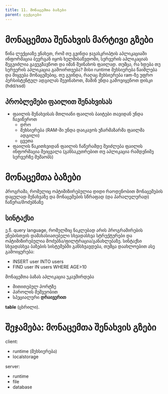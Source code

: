 ```yaml
---
title: 11. მონაცემთა ბაზები
parent: ლექციები
---
```


# მონაცემთა შენახვის მარტივი გზები
წინა ლექციაზე ვნახეთ, რომ თუ გვინდა ჯავასკრიპტის აპლიკაციაში ინფორმაცია ბევრგან იყოს ხელმისაწვდომი, სერვერის აპლიკაციას შეგვიძლია გავუგზავნოთ და იმან შეინახოს ფაილად. თუმცა, რა ხდება თუ სერვერის აპლიკაცია გამოირთვება? მისი runtime მეხსიერება წაიშლება და მიყვება მონაცემებიც. თუ გვინდა, რაღაც მეხსიერება ram-ზე უფრო პერსისტენტულ ადგილას შევინახოთ, მაშინ უნდა გამოვიყენოთ დისკი (hdd/ssd)


## პრობლემები ფაილით შენახვისას
- ფაილის შენახვისას მთლიანი ფაილის ბაიტები თავიდან უნდა ჩავიწეროთ
	+ დრო
	+ მეხსიერება (RAM-ში უნდა დაიკავოს უზარმაზარმა ფაილმა ადგილი)
	+ ცვეთა
- ფაილის წაკითხვიდან ფაილის ჩაწერამდე შეიძლება ფაილის ინფორმაცია შეიცვალა (განსაკუთრებით თუ აპლიკაცია რამდენიმე სერვერზე მუშაობს)



# მონაცემთა ბაზები
პროგრამა, რომელიც ოპტიმიზირებულია დიდი რაოდენობით მონაცემების დაცულად შენახვაზე და მონაცემების სწრაფად (და პარალელურად) ჩაწერა/მოძებნაზე

## სინტაქსი
ე.წ. query language, რომელშიც ნაკლებად არის პროგრამირების ენებისთვის დამახასიათებელი სხვადასხვა სტრუქტურები და ოპტიმიზირებულია მოძებნა/ფილტრაცია/განახლებაზე. სინტაქსი სხვადასხვა ბაზების სისტემებში განსხვავდება, თუმცა დაახლოებით ასე გამოიყურება:
+ INSERT user INTO users
+ FIND user IN users WHERE AGE>10

მონაცემთა ბაზას აპლიკაცია უკავშირდება
- მითითებულ პორტზე
- პაროლის მეშვეობით
- სპეციალური **დრაივერით**

**table** (ცხრილი). 



# შეჯამება: მონაცემთა შენახვის გზები

client:
- runtime (მეხსიერება)
- localstorage

server:
- runtime
- file
- database



